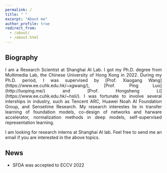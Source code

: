 ```yaml
---
permalink: /
title: " "
excerpt: "About me"
author_profile: true
redirect_from: 
  - /about/
  - /about.html
---
```



<h2>
  Biography 
</h2>

<p align = "justify"> 
I am a Research Scientist at Shanghai AI Lab. I got my Ph.D. degree from Multimedia Lab, the Chinese University of Hong Kong in 2022. During my Ph.D. period, I was supervised by [Prof. Xiaogang Wang](https://www.ee.cuhk.edu.hk/~xgwang/), [Prof. Ping Luo](http://luoping.me/) and [Prof. Hongsheng Li](https://www.ee.cuhk.edu.hk/~hsli/). I was fortunate to involve several interships in industry, such as Tencent ARC, Huawei Noah AI Foundation Group, and Sensetime Research. My research interestes lie in transfer learning of foundation models, co-design of networks and harware accelerator, normalization methods in deep models, self-supervised representation learning. 
</p>

<p align = "justify"> 
I am looking for research interns at Shanghai AI lab. Feel free to send me an email if you are interested in the above topics.
</p>

<!-- News
======
[06/2022] SFDA was accepted by ECCV 2022.
-->

<h2>
  News 
</h2>
<ul>

   <li>
  <p> SFDA was accepted to ECCV 2022
  </p>
  </li>

</ul>
